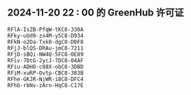 ## 2024-11-20 22 : 00 的 GreenHub 许可证
```
RFlA-IsZB-PfqW-tKC8-330A
RFky-uUd9-zx4M-y5C8-D934
RFkN-o2Da-Txk0-dgC8-D0F8
RFjJ-blQS-DRAu-jmC8-7211
RFjD-sBQi-NW4Q-5FC8-0E89
RFiv-7DtG-2ycJ-7DC8-04AF
RFiu-ADHO-c88X-obC8-3DBD
RFiM-xuRP-Ovtp-CBC8-383B
RFhe-GKJR-NjWR-i8C8-DFC4
RFhb-rbNv-zArn-HqC8-C17E
```
